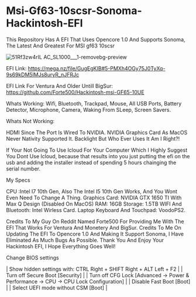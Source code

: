 # Msi-Gf63-10scsr-Sonoma-Hackintosh-EFI
This Repository Has A EFI That Uses Opencore 1.0 And Supports Sonoma, The Latest And Greatest For MSI gf63 10scsr


![51Rf3zw4rIL _AC_SL1000___1_-removebg-preview](https://github.com/Envadors/Msi-Gf63-10scsr-Sonoma-Hackintosh-EFI/assets/91122426/c464e44d-02e7-4c8d-baf0-890be9126e7c)

EFI Link: https://mega.nz/file/GugEgKIB#5-PMXh4OGy75J0TyXq-9s69kDM5lMJs8uryR_nJFRJc

EFI Link For Ventura And Older Untill BigSur: https://github.com/Forte500/Hackintosh-msi-GF65-10UE

Whats Working:
Wifi,
 Bluetooth,
 Trackpad,
 Mouse,
 All USB Ports, 
 Battery Detector,
 Microphone,
 Camera,
 Waking From SLeep,
 Screen Savers.

Whats Not Working:

HDMI Since The Port Is Wired To NVIDIA.
 NVIDIA Graphics Card As MacOS Never Nativity Supported It.
 Backlight But Who Ever Uses It Am I Right?!

If Your Not Going To Use Icloud For Your Computer Which I Highly Suggest You Dont Use Icloud, because that results into you just putting the efi on the usb and adding the installer instead of spending 5 hours chainging the serial number.

My Specs

CPU :Intel I7 10th Gen, Also The Intel I5 10th Gen Works, And You Wont Even Need To Change A Thing.
 Graphics Card: NVIDIA GTX 1650 TI With Max Q Design (Disabled On MacOS)
 RAM: 16GB
 Storage: 1.5TB
 WIFI And Bluetooth: Intel Wirless Card.
 Laptop Keyboard And Touchpad: VoodoPS2.

Credits To My Guy On Reddit Named Forte500 For Providing Me With The EFI That Works For Ventura And Monetery And BigSur.
Credits To Me On Updating The EFI To Opencore 1.0 And Making It Support Sonoma, I Have Eliminated As Much Bugs As Possible.
Thank You And Enjoy Your Hackintosh EFI, I Hope Everything Goes Well!


Change BIOS settings

| Show hidden settings with: CTRL Right + SHIFT Right + ALT Left + F2 |
| Turn off Secure Boot [Security] |
| Turn off CFG Lock [Advanced -> Power & Performance -> CPU -> CPU Lock Configuration] |
| Disable Fast Boot [Boot] |
| Select UEFI mode without CSM [Boot] |

